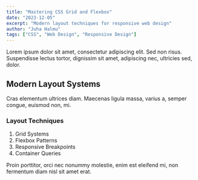 ```yaml
---
title: "Mastering CSS Grid and Flexbox"
date: "2023-12-05"
excerpt: "Modern layout techniques for responsive web design"
author: "Juha Halmu"
tags: ["CSS", "Web Design", "Responsive Design"]
---
```


Lorem ipsum dolor sit amet, consectetur adipiscing elit. Sed non risus. Suspendisse lectus tortor, dignissim sit amet, adipiscing nec, ultricies sed, dolor.

## Modern Layout Systems

Cras elementum ultrices diam. Maecenas ligula massa, varius a, semper congue, euismod non, mi.

### Layout Techniques

1. Grid Systems
2. Flexbox Patterns
3. Responsive Breakpoints
4. Container Queries

Proin porttitor, orci nec nonummy molestie, enim est eleifend mi, non fermentum diam nisl sit amet erat.

